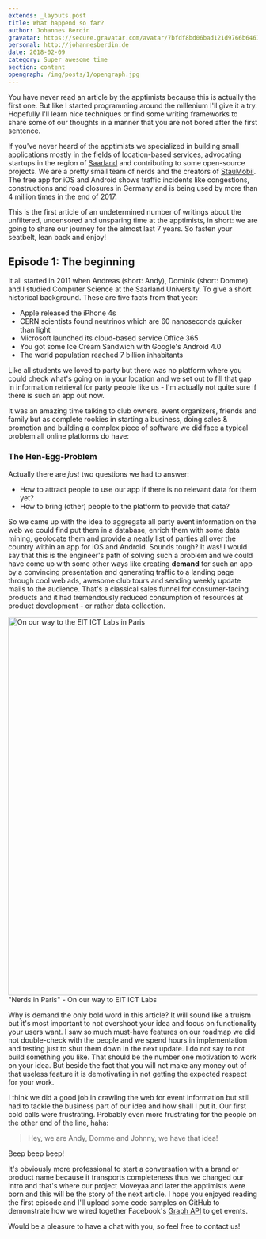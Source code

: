```yaml
---
extends: _layouts.post
title: What happend so far?
author: Johannes Berdin
gravatar: https://secure.gravatar.com/avatar/7bfdf8bd06bad121d9766b64617a1499
personal: http://johannesberdin.de
date: 2018-02-09
category: Super awesome time
section: content
opengraph: /img/posts/1/opengraph.jpg
---
```


You have never read an article by the apptimists because this is actually the first one. But like I started programming around the millenium I'll give it a try. Hopefully I'll learn nice techniques or find some writing frameworks to share some of our thoughts in a manner that you are not bored after the first sentence.

If you've never heard of the apptimists we specialized in building small applications mostly in the fields of location-based services, advocating startups in the region of [Saarland](https://www.saarland.de) and contributing to some open-source projects. We are a pretty small team of nerds and the creators of [StauMobil](https://www.staumobil.com). The free app for iOS and Android shows traffic incidents like congestions, constructions and road closures in Germany and is being used by more than 4 million times in the end of 2017.

This is the first article of an undetermined number of writings about the unfiltered, uncensored and unsparing time at the apptimists, in short: we are going to share our journey for the almost last 7 years. So fasten your seatbelt, lean back and enjoy!

## Episode 1: The beginning

It all started in 2011 when Andreas (short: Andy), Dominik (short: Domme) and I studied Computer Science at the Saarland University.
To give a short historical background. These are five facts from that year:
- Apple released the iPhone 4s
- CERN scientists found neutrinos which are 60 nanoseconds quicker than light
- Microsoft launched its cloud-based service Office 365
- You got some Ice Cream Sandwich with Google's Android 4.0
- The world population reached 7 billion inhabitants

Like all students we loved to party but there was no platform where you could check what's going on in your location and we set out to fill that gap in information retrieval for party people like us - I'm actually not quite sure if there is such an app out now.

It was an amazing time talking to club owners, event organizers, friends and family but as complete rookies in starting a business, doing sales & promotion and building a complex piece of software we did face a typical problem all online platforms do have:

### The Hen-Egg-Problem

Actually there are *just* two questions we had to answer:
- How to attract people to use our app if there is no relevant data for them yet?
- How to bring (other) people to the platform to provide that data?

So we came up with the idea to aggregate all party event information on the web we could find put them in a database, enrich them with some data mining, geolocate them and provide a neatly list of parties all over the country within an app for iOS and Android. Sounds tough? It was! I would say that this is the engineer's path of solving such a problem and we could have come up with some other ways like creating **demand** for such an app by a convincing presentation and generating traffic to a landing page through cool web ads, awesome club tours and sending weekly update mails to the audience. That's a classical sales funnel for consumer-facing products and it had tremendously reduced consumption of resources at product development - or rather data collection.

<div class="post-image">
  <img class="img-responsive" src="#BASEURL/img/posts/1/nerds-in-paris.jpg" alt="On our way to the EIT ICT Labs in Paris" width="1024" height="765">
  <span class="img-caption">"Nerds in Paris" - On our way to EIT ICT Labs</span>
</div>

Why is demand the only bold word in this article? It will sound like a truism but it's most important to not overshoot your idea and focus on functionality your users want. I saw so much must-have features on our roadmap we did not double-check with the people and we spend hours in implementation and testing just to shut them down in the next update. I do not say to not build something you like. That should be the number one motivation to work on your idea. But beside the fact that you will not make any money out of that useless feature it is demotivating in not getting the expected respect for your work.

I think we did a good job in crawling the web for event information but still had to tackle the business part of our idea and how shall I put it. Our first cold calls were frustrating. Probably even more frustrating for the people on the other end of the line, haha:

> Hey, we are Andy, Domme and Johnny, we have that idea!

Beep beep beep!

It's obviously more professional to start a conversation with a brand or product name because it transports completeness thus we changed our intro and that's where our project Moveyaa and later the apptimists were born and this will be the story of the next article. I hope you enjoyed reading the first episode and I'll upload some code samples on GitHub to demonstrate how we wired together Facebook's [Graph API](https://developers.facebook.com/docs/graph-api/reference/event/) to get events.

Would be a pleasure to have a chat with you, so feel free to contact us!
